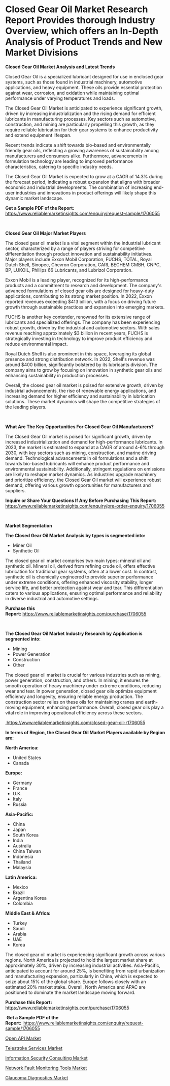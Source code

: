 <p><h1>Closed Gear Oil Market Research Report Provides thorough Industry Overview, which offers an In-Depth Analysis of Product Trends and New Market Divisions</h1></p><p><strong>Closed Gear Oil Market Analysis and Latest Trends</strong></p>
<p><p>Closed Gear Oil is a specialized lubricant designed for use in enclosed gear systems, such as those found in industrial machinery, automotive applications, and heavy equipment. These oils provide essential protection against wear, corrosion, and oxidation while maintaining optimal performance under varying temperatures and loads. </p><p>The Closed Gear Oil Market is anticipated to experience significant growth, driven by increasing industrialization and the rising demand for efficient lubricants in manufacturing processes. Key sectors such as automotive, construction, and mining are particularly propelling this growth, as they require reliable lubrication for their gear systems to enhance productivity and extend equipment lifespan. </p><p>Recent trends indicate a shift towards bio-based and environmentally friendly gear oils, reflecting a growing awareness of sustainability among manufacturers and consumers alike. Furthermore, advancements in formulation technology are leading to improved performance characteristics, catering to specific industry needs. </p><p>The Closed Gear Oil Market is expected to grow at a CAGR of 14.3% during the forecast period, indicating a robust expansion that aligns with broader economic and industrial developments. The combination of increasing end-user industries and innovations in product offerings will likely shape this dynamic market landscape.</p></p>
<p><strong>Get a Sample PDF of the Report:&nbsp;</strong> <a href="https://www.reliablemarketinsights.com/enquiry/request-sample/1706055?utm_campaign=1575&utm_medium=2&utm_source=Github&utm_content=ia&utm_term=21102024&utm_id=closed-gear-oil">https://www.reliablemarketinsights.com/enquiry/request-sample/1706055</a></p>
<p>&nbsp;</p>
<p><strong>Closed Gear Oil Major Market Players</strong></p>
<p><p>The closed gear oil market is a vital segment within the industrial lubricant sector, characterized by a range of players striving for competitive differentiation through product innovation and sustainability initiatives. Major players include Exxon Mobil Corporation, FUCHS, TOTAL, Royal Dutch Shell, Sinopec, Chevron Corporation, CARL BECHEM GMBH, CNPC, BP, LUKOIL, Phillips 66 Lubricants, and Lubrizol Corporation.</p><p>Exxon Mobil is a leading player, recognized for its high-performance products and a commitment to research and development. The company's advanced formulations of closed gear oils are designed for heavy-duty applications, contributing to its strong market position. In 2022, Exxon reported revenues exceeding $413 billion, with a focus on driving future growth through sustainable practices and expansion into emerging markets.</p><p>FUCHS is another key contender, renowned for its extensive range of lubricants and specialized offerings. The company has been experiencing robust growth, driven by the industrial and automotive sectors. With sales revenue reaching approximately $3 billion in recent years, FUCHS is strategically investing in technology to improve product efficiency and reduce environmental impact.</p><p>Royal Dutch Shell is also prominent in this space, leveraging its global presence and strong distribution network. In 2022, Shell's revenue was around $400 billion, significantly bolstered by its lubricants division. The company aims to grow by focusing on innovation in synthetic gear oils and enhancing sustainability in production processes.</p><p>Overall, the closed gear oil market is poised for extensive growth, driven by industrial advancements, the rise of renewable energy applications, and increasing demand for higher efficiency and sustainability in lubrication solutions. These market dynamics will shape the competitive strategies of the leading players.</p></p>
<p>&nbsp;</p>
<p><strong>What Are The Key Opportunities For Closed Gear Oil Manufacturers?</strong></p>
<p><p>The Closed Gear Oil market is poised for significant growth, driven by increased industrialization and demand for high-performance lubricants. In 2023, the market is estimated to expand at a CAGR of around 4-6% through 2030, with key sectors such as mining, construction, and marine driving demand. Technological advancements in oil formulations and a shift towards bio-based lubricants will enhance product performance and environmental sustainability. Additionally, stringent regulations on emissions are likely to reshape market dynamics. As industries upgrade machinery and prioritize efficiency, the Closed Gear Oil market will experience robust demand, offering various growth opportunities for manufacturers and suppliers.</p></p>
<p><strong>Inquire or Share Your Questions If Any Before Purchasing This Report:</strong> <a href="https://www.reliablemarketinsights.com/enquiry/pre-order-enquiry/1706055?utm_campaign=1575&utm_medium=2&utm_source=Github&utm_content=ia&utm_term=21102024&utm_id=closed-gear-oil">https://www.reliablemarketinsights.com/enquiry/pre-order-enquiry/1706055</a></p>
<p>&nbsp;</p>
<p><strong>Market Segmentation</strong></p>
<p><strong>The Closed Gear Oil Market Analysis by types is segmented into:</strong></p>
<p><ul><li>Miner Oil</li><li>Synthetic Oil</li></ul></p>
<p><p>The closed gear oil market comprises two main types: mineral oil and synthetic oil. Mineral oil, derived from refining crude oil, offers effective lubrication for traditional gear systems, often at a lower cost. In contrast, synthetic oil is chemically engineered to provide superior performance under extreme conditions, offering enhanced viscosity stability, longer service life, and better protection against wear and tear. This differentiation caters to various applications, ensuring optimal performance and reliability in diverse industrial and automotive settings.</p></p>
<p><strong>Purchase this Report:&nbsp;</strong><a href="https://www.reliablemarketinsights.com/purchase/1706055?utm_campaign=1575&utm_medium=2&utm_source=Github&utm_content=ia&utm_term=21102024&utm_id=closed-gear-oil">https://www.reliablemarketinsights.com/purchase/1706055</a></p>
<p>&nbsp;</p>
<p><strong>The Closed Gear Oil Market Industry Research by Application is segmented into:</strong></p>
<p><ul><li>Mining</li><li>Power Generation</li><li>Construction</li><li>Other</li></ul></p>
<p><p>The closed gear oil market is crucial for various industries such as mining, power generation, construction, and others. In mining, it ensures the smooth operation of heavy machinery under extreme conditions, reducing wear and tear. In power generation, closed gear oils optimize equipment efficiency and longevity, ensuring reliable energy production. The construction sector relies on these oils for maintaining cranes and earth-moving equipment, enhancing performance. Overall, closed gear oils play a vital role in improving operational efficiency across these sectors.</p></p>
<p><a href="https://www.reliablemarketinsights.com/closed-gear-oil-r1706055?utm_campaign=1575&utm_medium=2&utm_source=Github&utm_content=ia&utm_term=21102024&utm_id=closed-gear-oil">&nbsp;https://www.reliablemarketinsights.com/closed-gear-oil-r1706055</a></p>
<p><strong>In terms of Region, the Closed Gear Oil Market Players available by Region are:</strong></p>
<p>
    <p> <strong> North America: </strong>
        <ul>
            <li>United States</li>
            <li>Canada</li>
        </ul>
        </p> 
    <p> <strong> Europe: </strong>
        <ul>
            <li>Germany</li>
            <li>France</li>
            <li>U.K.</li>
            <li>Italy</li>
            <li>Russia</li>
        </ul>
        </p> 
    <p> <strong> Asia-Pacific: </strong>
        <ul>
            <li>China</li>
            <li>Japan</li>
            <li>South Korea</li>
            <li>India</li>
            <li>Australia</li>
            <li>China Taiwan</li>
            <li>Indonesia</li>
            <li>Thailand</li>
            <li>Malaysia</li>
        </ul>
        </p> 
    <p> <strong> Latin America: </strong>
        <ul>
            <li>Mexico</li>
            <li>Brazil</li>
            <li>Argentina Korea</li>
            <li>Colombia</li>
        </ul>
        </p> 
    <p> <strong> Middle East & Africa: </strong>
        <ul>
            <li>Turkey</li>
            <li>Saudi</li>
            <li>Arabia</li>
            <li>UAE</li>
            <li>Korea</li>
        </ul>
    </p>
    </p>
<p><p>The closed gear oil market is experiencing significant growth across various regions. North America is projected to hold the largest market share at approximately 30%, driven by increasing industrial activities. Asia-Pacific, anticipated to account for around 25%, is benefiting from rapid urbanization and manufacturing expansion, particularly in China, which is expected to seize about 15% of the global share. Europe follows closely with an estimated 20% market stake. Overall, North America and APAC are positioned to dominate the market landscape moving forward.</p></p>
<p><strong>Purchase this Report: </strong><a href="https://www.reliablemarketinsights.com/purchase/1706055?utm_campaign=1575&utm_medium=2&utm_source=Github&utm_content=ia&utm_term=21102024&utm_id=closed-gear-oil">https://www.reliablemarketinsights.com/purchase/1706055</a></p>
<p>&nbsp;<strong>Get a Sample PDF of the Report:&nbsp;&nbsp;</strong><a href="https://www.reliablemarketinsights.com/enquiry/request-sample/1706055?utm_campaign=1575&utm_medium=2&utm_source=Github&utm_content=ia&utm_term=21102024&utm_id=closed-gear-oil">https://www.reliablemarketinsights.com/enquiry/request-sample/1706055</a></p>
<p><strong></strong></p>
<p><p><a href="https://www.linkedin.com/pulse/open-api-market-global-regional-analysis-focus-end-user-tlg1f?utm_campaign=1575&utm_medium=2&utm_source=Github&utm_content=ia&utm_term=21102024&utm_id=closed-gear-oil">Open API Market</a></p><p><a href="https://www.linkedin.com/pulse/telestroke-services-market-size-share-growth-analysis-type-application-eqnre?utm_campaign=1575&utm_medium=2&utm_source=Github&utm_content=ia&utm_term=21102024&utm_id=closed-gear-oil">Telestroke Services Market</a></p><p><a href="https://www.linkedin.com/pulse/market-forecasting-change-global-information-security-consulting-htsaf?utm_campaign=1575&utm_medium=2&utm_source=Github&utm_content=ia&utm_term=21102024&utm_id=closed-gear-oil">Information Security Consulting Market</a></p><p><a href="https://www.linkedin.com/pulse/charting-future-comprehensive-analysis-global-network-fault-bgndf?utm_campaign=1575&utm_medium=2&utm_source=Github&utm_content=ia&utm_term=21102024&utm_id=closed-gear-oil">Network Fault Monitoring Tools Market</a></p><p><a href="https://www.linkedin.com/pulse/glaucoma-diagnostics-market-emerging-trends-future-prospects-qbfle?utm_campaign=1575&utm_medium=2&utm_source=Github&utm_content=ia&utm_term=21102024&utm_id=closed-gear-oil">Glaucoma Diagnostics Market</a></p></p>
